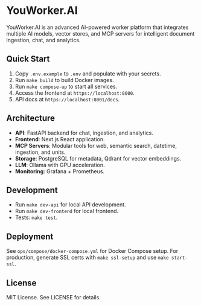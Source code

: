 # YouWorker.AI

YouWorker.AI is an advanced AI-powered worker platform that integrates multiple AI models, vector stores, and MCP servers for intelligent document ingestion, chat, and analytics.

## Quick Start

1. Copy `.env.example` to `.env` and populate with your secrets.
2. Run `make build` to build Docker images.
3. Run `make compose-up` to start all services.
4. Access the frontend at `https://localhost:8000`.
5. API docs at `https://localhost:8001/docs`.

## Architecture

- **API**: FastAPI backend for chat, ingestion, and analytics.
- **Frontend**: Next.js React application.
- **MCP Servers**: Modular tools for web, semantic search, datetime, ingestion, and units.
- **Storage**: PostgreSQL for metadata, Qdrant for vector embeddings.
- **LLM**: Ollama with GPU acceleration.
- **Monitoring**: Grafana + Prometheus.

## Development

- Run `make dev-api` for local API development.
- Run `make dev-frontend` for local frontend.
- Tests: `make test`.

## Deployment

See `ops/compose/docker-compose.yml` for Docker Compose setup.
For production, generate SSL certs with `make ssl-setup` and use `make start-ssl`.

## License

MIT License. See LICENSE for details.